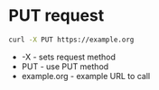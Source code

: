 # PUT request

```bash
curl -X PUT https://example.org
```

- -X - sets request method
- PUT - use PUT method
- example.org - example URL to call

